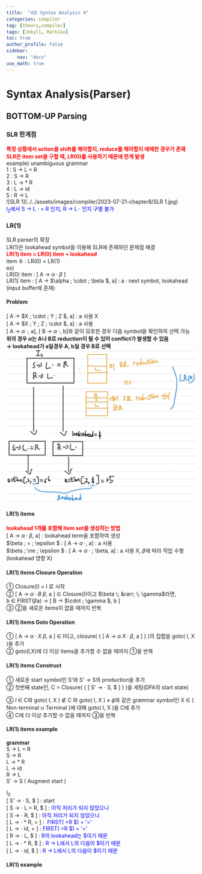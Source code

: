 ```yaml
---
title:  "4장 Syntax Analysis 4"
categories: compiler
tag: [theory,compiler]
tags: [Jekyll, MathJax]
toc: true
author_profile: false
sidebar:
    nav: "docs"
use_math: true
---
```


# Syntax Analysis(Parser)

## BOTTOM-UP Parsing

### SLR 한계점

<span style='color:red'>**특정 상황에서 action을 shift를 해야할지, reduce를 해야할지 애매한 경우가 존재**</span>   
<span style='color:red'>**SLR은 item set을 구할 때, LR(0)를 사용하기 때문에 한계 발생**</span>      
example) unambiguous grammar   
1 : S &rarr; L = R   
2 : S &rarr; R   
3 : L &rarr; * R   
4 : L &rarr; id   
5 : R &rarr; L   
![SLR 1](../../assets/images/compiler/2023-07-21-chapter8/SLR 1.jpg)   
<span style='color:blue'>I<sub>2</sub>에서 S &rarr; L $\cdot$ = R 인지, R &rarr; L $\cdot$ 인지 구별 불가</span>   

### LR(1)

SLR parser의 확장   
LR(1)은 lookahead symbol을 이용해 SLR에 존재하던 문제점 해결   
<span style='color:red'>**LR(1) item = LR(0) item + lookahead**</span>   
item 수 : LR(0) < LR(1)   
ex)   
LR(0) item : [ A &rarr; $\alpha \; \cdot \; \beta$ ]   
LR(1) item : [ A &rarr; $\alpha \; \cdot \; \beta $, a] : a : next symbol, lookahead (input buffer에 존재)

#### Problem

[ A &rarr; $X \; \cdot \; Y \; Z $, a] : a 사용 X   
[ A &rarr; $X \; Y \; Z \; \cdot $, a] : a 사용   
[ A &rarr; $\alpha \; \cdot$, a], [ B &rarr; $\alpha \; \cdot$, b]와 같이 모호한 경우 다음 symbol을 확인하여 선택 가능   
**위의 경우 $\alpha$는 A나 B로 reduction이 될 수 있어 conflict가 발생할 수 있음 &rarr; lookahead가 a일경우 A, b일 경우 B로 선택**   
![LR(1)](../../assets/images/compiler/2023-07-21-chapter8/LR(1).jpg)

#### LR(1) items

<span style='color:red'>**lookahead 1개를 포함해 item set을 생성하는 방법**</span>   
[ A &rarr; $\alpha \; \cdot \; \beta$, a] : lookahead term을 포함하여 생성   
$\beta \; = \; \epsilon $ : [ A &rarr; $\alpha \; \cdot$, a] : a 사용   
$\beta \; \ne \; \epsilon $ : [ A &rarr; $\alpha \; \cdot$ \; \beta, a] : a 사용 X, $\beta$에 따라 작업 수행(lookahead 영향 X)   
#### LR(1) items Closure Operation

① Closure(I) = I 로 시작   
②  [ A &rarr; $\alpha \; \cdot \; B \; \beta$, a ] $\in$ Closure(I)이고 $\beta \; &rarr; \; \gamma$라면,   
b $\in$ FIRST($\beta$a) &rarr; [ B &rarr; $\cdot \; \gamma $, b ]  
③ ②을 새로운 items이 없을 때까지 반복   

#### LR(1) items Goto Operation

① [ A &rarr; $\alpha \; \cdot \; X \; \beta$, a ] $\in$ I이고, closure( { [ A &rarr; $\alpha \; X \; \cdot \; \beta$, a ] } )의 집합을 goto( I, X )을 추가   
② goto(I,X)에 더 이상 items을 추가할 수 없을 때까지 ①을 반복   
#### LR(1) items Construct

① 새로운 start symbol인 S'와 S' &rarr; S의 production을 추가   
② 첫번째 state인, C = Closure( { [ S' &rarr; $\cdot$ S, $ ] } )을 세팅(DFA의 start state)   

③ $I \; \in$ C와 goto( I, X ) $\notin$ C 와 goto( I, X ) $\ne \; \phi$와 같은 grammar symbol인 X $\in$ ( Non-terminal $\cup$ Terminal )에 대해 goto( I, X )을 C에 추가    
④ C에 더 이상 추가할 수 없을 때까지 ③을 반복    

#### LR(1) items example

**grammar**   
S &rarr; L = R   
S &rarr; R   
L &rarr; * R   
L &rarr; id   
R &rarr; L    
S' &rarr; S ( Augment start )

I<sub>0</sub>   
[ S' &rarr; $\cdot$ S, $ ] : start   
[ S &rarr; $\cdot$ L = R, $ ] : <span style='color:blue'>아직 처리가 되지 않았으니</span>   
[ S &rarr; $\cdot$ R, $ ] : <span style='color:blue'>아직 처리가 되지 않았으니</span>  
[ L &rarr; $\cdot$ * R, = ] : <span style='color:blue'> FIRST( =R $) = '='</span>  
[ L &rarr; $\cdot$ id, = ] : <span style='color:blue'> FIRST( =R $) = '='</span>   
[ R &rarr; $\cdot$ L, $ ] : <span style='color:blue'>R의 lookahead는 $이기 때문</span>  
[ L &rarr; $\cdot$ * R, $ ] : <span style='color:blue'>R &rarr; L에서 L의 다음이 $이기 때문</span>   
[ L &rarr; $\cdot$ id, $ ] : <span style='color:blue'>R &rarr; L에서 L의 다음이 $이기 때문</span>   
#### LR(1) example
